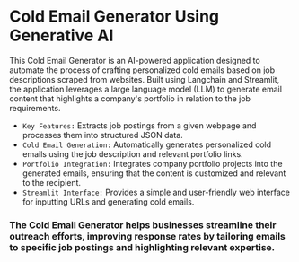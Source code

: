 # Cold Email Generator Using Generative AI

This Cold Email Generator is an AI-powered application designed to automate the process of crafting personalized cold emails based on job descriptions scraped from websites. Built using Langchain and Streamlit, the application leverages a large language model (LLM) to generate email content that highlights a company's portfolio in relation to the job requirements.

* `Key Features:` Extracts job postings from a given webpage and processes them into structured JSON data.
* `Cold Email Generation:` Automatically generates personalized cold emails using the job description and relevant portfolio links.
* `Portfolio Integration:` Integrates company portfolio projects into the generated emails, ensuring that the content is customized and relevant to the recipient.
* `Streamlit Interface:` Provides a simple and user-friendly web interface for inputting URLs and generating cold emails.

### The Cold Email Generator helps businesses streamline their outreach efforts, improving response rates by tailoring emails to specific job postings and highlighting relevant expertise.
